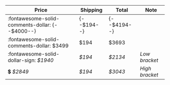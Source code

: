 | Price | Shipping  | Total | Note    |
|-------|-----------|-------|---------|
| :fontawesome-solid-comments-dollar: {--$4000--} | {--$194--} | {--$4194--} | |
| :fontawesome-solid-comments-dollar: $3499 | $194 | $3693 | |
| :fontawesome-solid-dollar-sign: _$1940_ | _$194_ | _$2134_ | _Low bracket_ |
| :heavy_dollar_sign: _$2849_ | _$194_ | _$3043_ | _High bracket_ |
